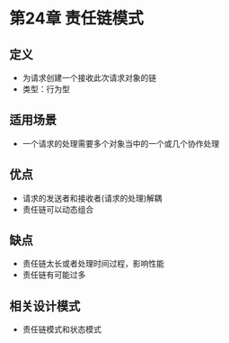 # 第24章 责任链模式

## 定义
+ 为请求创建一个接收此次请求对象的链
+ 类型：行为型

## 适用场景
+ 一个请求的处理需要多个对象当中的一个或几个协作处理

## 优点
+ 请求的发送者和接收者(请求的处理)解耦
+ 责任链可以动态组合

## 缺点
+ 责任链太长或者处理时间过程，影响性能
+ 责任链有可能过多

## 相关设计模式
+ 责任链模式和状态模式
